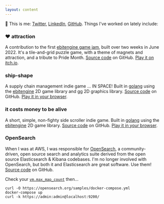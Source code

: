 ```yaml
---
layout: content
---
```


:wave: This is me: [Twitter](https://twitter.com/JulesGraybill), [LinkedIn](https://www.linkedin.com/in/jules-graybill/), [GitHub](https://github.com/jcgraybill).  Things I've worked on lately include:

### ❤️ attraction
A contribution to the first [ebitengine game jam](https://itch.io/jam/ebiten-game-jam), built over two weeks in June 2022. It's a tile-and-grid puzzle game, with a theme of magnets and attraction, and a tribute to Pride Month. [Source code](https://github.com/jcgraybill/attraction) on GitHub. [Play it on itch.io](https://ivlivs.itch.io/attraction).

### ship-shape
A supply chain management indie game ... IN SPACE! Built in [golang](https://go.dev/) using the [ebitengine](https://ebiten.org/) 2D game library and [gg](https://github.com/fogleman/gg) 2D graphics library. [Source code](https://github.com/jcgraybill/it-costs-money) on GitHub. [Play it in your browser](/ship-shape/).


### it costs money to be alive
A short, simple, non-fighty side scroller indie game. Built in [golang](https://go.dev/) using the [ebitengine](https://ebiten.org/) 2D game library. [Source code](https://github.com/jcgraybill/ship-shape) on GitHub. [Play it in your browser](/it-costs-money/).


### OpenSearch
When I was at AWS, I was responsible for [OpenSearch](https://opensearch.org/), a community-driven, open source search and analytics suite derived from the open source Elasticsearch & Kibana codebases. I'm no longer involved with OpenSearch, but both it and Elasticsearch are great software. Use them! [Source code](https://github.com/opensearch-project) on GitHub.

Check your [`vm.max_map_count`](https://opensearch.org/docs/latest/opensearch/install/important-settings/) then...

    curl -O https://opensearch.org/samples/docker-compose.yml
    docker-compose up
    curl -k https://admin:admin@localhost:9200/

